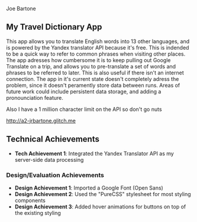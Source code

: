 Joe Bartone

## My Travel Dictionary App

This app allows you to translate English words into 13 other languages, and is powered by the Yandex translator API because it's free.
This is indended to be a quick way to refer to common phrases when visiting other places. The app adresses how cumbersome it is to keep pulling out
Google Translate on a trip, and allows you to pre-translate a set of words and phrases to be referred to later. This is also useful if there isn't an internet connection.
The app in it's current state doesn't completely adress the problem, since it doesn't peramently store data between runs. 
Areas of future work could include persistent data storage, and adding a pronounciation feature. 

Also I have a 1 million character limit on the API so don't go nuts

http://a2-jrbartone.glitch.me

## Technical Achievements
- **Tech Achievement 1**: Integrated the Yandex Translator API as my server-side data processing

### Design/Evaluation Achievements
- **Design Achievement 1**: Imported a Google Font (Open Sans) 
- **Design Achievement 2**: Used the "PureCSS" stylesheet for most styling components
- **Design Achievement 3**: Added hover animations for buttons on top of the existing styling
